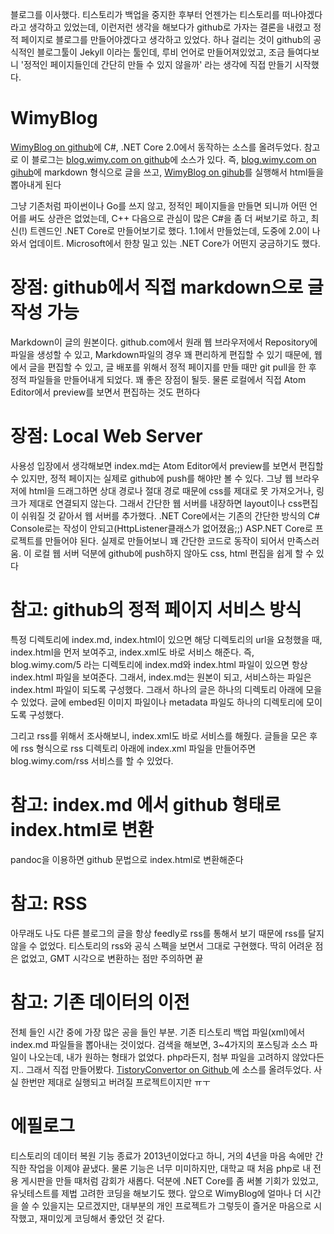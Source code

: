  블로그를 이사했다. 티스토리가 백업을 중지한 후부터 언젠가는 티스토리를 떠나야겠다라고 생각하고 있었는데, 이런저런 생각을 해보다가 github로 가자는 결론을 내렸고 정적 페이지로 블로그를 만들어야겠다고 생각하고 있었다. 하나 걸리는 것이 github의 공식적인 블로그툴이 Jekyll 이라는 툴인데, 루비 언어로 만들어져있었고, 조금 들여다보니 '정적인 페이지들인데 간단히 만들 수 있지 않을까' 라는 생각에 직접 만들기 시작했다.

# WimyBlog
 [WimyBlog on github](https://github.com/zelon/WimyBlog)에 C#, .NET Core 2.0에서 동작하는 소스를 올려두었다. 참고로 이 블로그는 [blog.wimy.com on github](https://github.com/zelon/blog.wimy.com)에 소스가 있다. 즉, [blog.wimy.com on gihub](https://github.com/zelon/blog.wimy.com)에 markdown 형식으로 글을 쓰고, [WimyBlog on gihub](https://github.com/zelon/blog.wimy.com)를 실행해서 html들을 뽑아내게 된다

  그냥 기존처럼 파이썬이나 Go를 쓰지 않고, 정적인 페이지들을 만들면 되니까 어떤 언어를 써도 상관은 없었는데, C++ 다음으로 관심이 많은 C#을 좀 더 써보기로 하고, 최신(!) 트렌드인 .NET Core로 만들어보기로 했다. 1.1에서 만들었는데, 도중에 2.0이 나와서 업데이트. Microsoft에서 한창 밀고 있는 .NET Core가 어떤지 궁금하기도 했다.

# 장점: github에서 직접 markdown으로 글 작성 가능
  Markdown이 글의 원본이다. github.com에서 원래 웹 브라우저에서 Repository에 파일을 생성할 수 있고, Markdown파일의 경우 꽤 편리하게 편집할 수 있기 때문에, 웹에서 글을 편집할 수 있고, 글 배포를 위해서 정적 페이지를 만들 때만 git pull을 한 후 정적 파일들을 만들어내게 되었다. 꽤 좋은 장점이 될듯. 물론 로컬에서 직접 Atom Editor에서 preview를 보면서 편집하는 것도 편하다


# 장점: Local Web Server
  사용성 입장에서 생각해보면 index.md는 Atom Editor에서 preview를 보면서 편집할 수 있지만, 정적 페이지는 실제로 github에 push를 해야만 볼 수 있다. 그냥 웹 브라우저에 html을 드래그하면 상대 경로나 절대 경로 때문에 css를 제대로 못 가져오거나, 링크가 제대로 연결되지 않는다. 그래서 간단한 웹 서버를 내장하면 layout이나 css편집이 쉬워질 것 같아서 웹 서버를 추가했다. .NET Core에서는 기존의 간단한 방식의 C# Console로는 작성이 안되고(HttpListener클래스가 없어졌음;;) ASP.NET Core로 프로젝트를 만들어야 된다. 실제로 만들어보니 꽤 간단한 코드로 동작이 되어서 만족스러움. 이 로컬 웹 서버 덕분에 github에 push하지 않아도 css, html 편집을 쉽게 할 수 있다

# 참고: github의 정적 페이지 서비스 방식
 특정 디렉토리에 index.md, index.html이 있으면 해당 디렉토리의 url을 요청했을 때, index.html을 먼저 보여주고, index.xml도 바로 서비스 해준다. 즉, blog.wimy.com/5 라는 디렉토리에 index.md와 index.html 파일이 있으면 항상 index.html 파일을 보여준다. 그래서, index.md는 원본이 되고, 서비스하는 파일은 index.html 파일이 되도록 구성했다. 그래서 하나의 글은 하나의 디렉토리 아래에 모을 수 있었다. 글에 embed된 이미지 파일이나 metadata 파일도 하나의 디렉토리에 모이도록 구성했다.

 그리고 rss를 위해서 조사해보니, index.xml도 바로 서비스를 해줬다. 글들을 모은 후에 rss 형식으로 rss 디렉토리 아래에 index.xml 파일을 만들어주면 blog.wimy.com/rss 서비스를 할 수 있었다.

# 참고: index.md 에서 github 형태로 index.html로 변환
 pandoc을 이용하면 github 문법으로 index.html로 변환해준다

# 참고: RSS
  아무래도 나도 다른 블로그의 글을 항상 feedly로 rss를 통해서 보기 때문에 rss를 달지 않을 수 없었다. 티스토리의 rss와 공식 스펙을 보면서 그대로 구현했다. 딱히 어려운 점은 없었고, GMT 시각으로 변환하는 점만 주의하면 끝

# 참고: 기존 데이터의 이전
 전체 들인 시간 중에 가장 많은 공을 들인 부분. 기존 티스토리 백업 파일(xml)에서 index.md 파일들을 뽑아내는 것이었다. 검색을 해보면, 3~4가지의 포스팅과 소스 파일이 나오는데, 내가 원하는 형태가 없었다. php라든지, 첨부 파일을 고려하지 않았다든지.. 그래서 직접 만들어봤다. [TistoryConvertor on Github ](https://github.com/zelon/TistoryConvertor)에 소스를 올려두었다. 사실 한번만 제대로 실행되고 버려질 프로젝트이지만 ㅠㅜ

# 에필로그
 티스토리의 데이터 복원 기능 종료가 2013년이었다고 하니, 거의 4년을 마음 속에만 간직한 작업을 이제야 끝냈다. 물론 기능은 너무 미미하지만, 대학교 때 처음 php로 내 전용 게시판을 만들 때처럼 감회가 새롭다. 덕분에 .NET Core를 좀 써볼 기회가 있었고, 유닛테스트를 제법 고려한 코딩을 해보기도 했다. 앞으로 WimyBlog에 얼마나 더 시간을 쓸 수 있을지는 모르겠지만, 대부분의 개인 프로젝트가 그렇듯이 즐거운 마음으로 시작했고, 재미있게 코딩해서 좋았던 것 같다.

 

